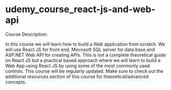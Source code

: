 # udemy_course_react-js-and-web-api

Course Description:

 In this course we will learn how to build a Web application from scratch. We will use React JS for front end, Microsoft SQL server for data base and ASP.NET Web API for creating APIs. This is not a complete theoretical guide on React JS but a practical based approach where we will learn to build a Web App using React JS by using some of the most commonly used controls. This course will be regularly updated. Make sure to check out the additional resources section of this course for theoretical/advanced concepts.
